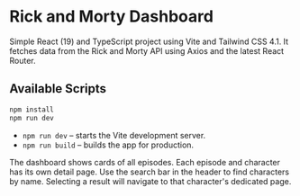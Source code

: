 # Rick and Morty Dashboard

Simple React (19) and TypeScript project using Vite and Tailwind CSS 4.1. It fetches data from the Rick and Morty API using Axios and the latest React Router.

## Available Scripts

```bash
npm install
npm run dev
```

- `npm run dev` – starts the Vite development server.
- `npm run build` – builds the app for production.

The dashboard shows cards of all episodes. Each episode and character has its own detail page.
Use the search bar in the header to find characters by name. Selecting a result will navigate to that character's dedicated page.
